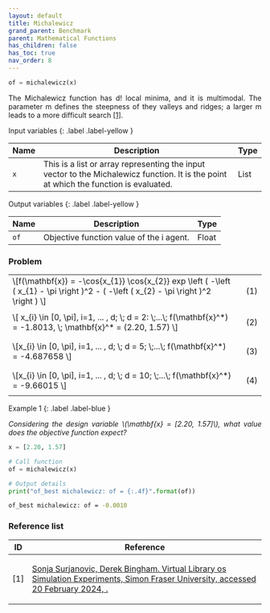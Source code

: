 ```yaml
---
layout: default
title: Michalewicz
grand_parent: Benchmark
parent: Mathematical Functions
has_children: false
has_toc: true
nav_order: 8
---
```


<!--Don't delete ths script-->
<script src = "https://polyfill.io/v3/polyfill.min.js?features=es6"></script>
<script id = "MathJax-script" async src="https://cdn.jsdelivr.net/npm/mathjax@3/es5/tex-mml-chtml.js"></script>
<!--Don't delete ths script-->

```python
of = michalewicz(x)
```

<p align="justify">
    The Michalewicz function has d! local minima, and it is multimodal. 
    The parameter m defines the steepness of they valleys and ridges; 
    a larger m leads to a more difficult search <a href="#ref1">[1]</a>.
</p>

Input variables
{: .label .label-yellow }

<table style = "width:100%">
    <thead>
      <tr>
        <th>Name</th>
        <th>Description</th>
        <th>Type</th>
      </tr>
    </thead>
    <tr>
        <td><code>x</code></td>
        <td>This is a list or array representing the input vector to the Michalewicz function. It is the point at which the function is evaluated.</td>
        <td>List</td>
    </tr>
</table>

Output variables
{: .label .label-yellow }

<table style = "width:100%">
    <thead>
      <tr>
        <th>Name</th>
        <th>Description</th>
        <th>Type</th>
      </tr>
    </thead>
    <tr>
        <td><code>of</code></td>
        <td>Objective function value of the i agent.</td>
        <td>Float</td>
    </tr>
</table>

<h3>Problem</h3>

<table style = "width:100%">
    <tr>
        <td style="width: 90%;">\[f(\mathbf{x}) =   -\cos{x_{1}} \cos{x_{2}} exp \left ( -\left ( x_{1} - \pi \right )^2  - ( -\left ( x_{2} - \pi \right )^2  \right ) \]</td>
        <td style="width: 10%;"><p align = "right">(1)</p></td>
    </tr>
    <tr>
        <td style="width: 90%;">\[ x_{i} \in [0, \pi], i=1, ... , d; \; d = 2: \;...\;  f(\mathbf{x}^*) = -1.8013, \; \mathbf{x}^* = (2.20, 1.57) \]</td>
        <td style="width: 10%;"><p align = "right">(2)</p></td>
    </tr>
    <tr>
      <td style="width: 90%;">\[x_{i} \in [0, \pi], i=1, ... , d; \; d = 5; \;...\;  f(\mathbf{x}^*) = -4.687658 \]</td>
      <td style="width: 10%;"><p align = "right">(3)</p></td>
    </tr>
    <tr>
      <td style="width: 90%;">\[x_{i} \in [0, \pi], i=1, ... , d; \; d = 10; \;...\;  f(\mathbf{x}^*) = -9.66015 \]</td>
      <td style="width: 10%;"><p align = "right">(4)</p></td>
    </tr>

</table>

Example 1
{: .label .label-blue }

<p align = "justify">
  <i>
      Considering the design variable \(\mathbf{x} = [2.20, 1.57]\), what value does the objective function expect?
  </i>
</p>

```python
x = [2.20, 1.57]

# Call function
of = michalewicz(x)

# Output details
print("of_best michalewicz: of = {:.4f}".format(of))
```

```bash
of_best michalewicz: of = -0.0010
```

<h3>Reference list</h3>

<table>
    <thead>
        <tr>
            <th>ID</th>
            <th>Reference</th>
        </tr>
    </thead>
    <tbody>
        <tr>
            <td><p align = "center" id = "ref1">[1]</p></td>
            <td><p align = "left"><a href="https://www.sfu.ca/~ssurjano/michal.html" target="_blank" rel="noopener noreferrer">Sonja Surjanovic, Derek Bingham. Virtual Library os Simulation Experiments, Simon Fraser University, accessed 20 February 2024, <www.sfu.ca/~ssurjano/optimization>.</a></p></td>
        </tr>
    </tbody>
</table>
